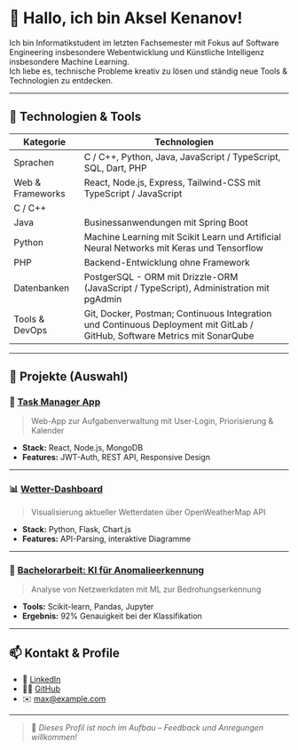 # 👋 Hallo, ich bin Aksel Kenanov!

Ich bin Informatikstudent im letzten Fachsemester mit Fokus auf Software Engineering insbesondere Webentwicklung und Künstliche Intelligenz insbesondere Machine Learning.  
Ich liebe es, technische Probleme kreativ zu lösen und ständig neue Tools & Technologien zu entdecken.

---

## 🧰 Technologien & Tools

| Kategorie        | Technologien                               |
|------------------|---------------------------------------------|
| Sprachen         | C / C++, Python, Java, JavaScript / TypeScript, SQL, Dart, PHP              |
| Web & Frameworks | React, Node.js, Express, Tailwind-CSS  mit TypeScript / JavaScript  |
| C / C++ |        |Businessanwendungen mit Qt, 3D-Computergrafik mit Qt-3D, Embedded Programmierung mit Raspberry PICO|
| Java                 |  Businessanwendungen mit Spring Boot  |
|  Python |    Machine Learning mit Scikit Learn und Artificial Neural Networks mit Keras und Tensorflow |
|   PHP        |  Backend-Entwicklung ohne Framework   |
| Datenbanken      | PostgerSQL - ORM mit Drizzle-ORM (JavaScript / TypeScript), Administration mit pgAdmin                 |
| Tools & DevOps   | Git, Docker, Postman; Continuous Integration und Continuous Deployment mit GitLab / GitHub, Software Metrics mit SonarQube  |


---

## 💼 Projekte (Auswahl)

### 📌 [Task Manager App](https://github.com/maxmustermann/taskmanager)
> Web-App zur Aufgabenverwaltung mit User-Login, Priorisierung & Kalender
- **Stack:** React, Node.js, MongoDB
- **Features:** JWT-Auth, REST API, Responsive Design

---

### 📊 [Wetter-Dashboard](https://github.com/maxmustermann/weather-dashboard)
> Visualisierung aktueller Wetterdaten über OpenWeatherMap API
- **Stack:** Python, Flask, Chart.js
- **Features:** API-Parsing, interaktive Diagramme

---

### 🧠 [Bachelorarbeit: KI für Anomalieerkennung](https://github.com/maxmustermann/thesis-ai-network)
> Analyse von Netzwerkdaten mit ML zur Bedrohungserkennung
- **Tools:** Scikit-learn, Pandas, Jupyter
- **Ergebnis:** 92% Genauigkeit bei der Klassifikation

---

## 📫 Kontakt & Profile

- 💼 [LinkedIn](https://linkedin.com/in/maxmustermann)
- 🧑‍💻 [GitHub](https://github.com/maxmustermann)
- ✉️ max@example.com

---

> 📌 _Dieses Profil ist noch im Aufbau – Feedback und Anregungen willkommen!_
